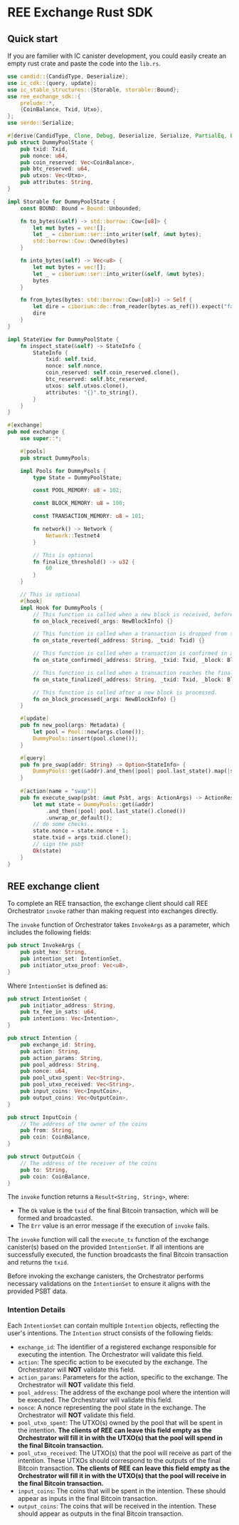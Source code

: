 # REE Exchange Rust SDK


## Quick start

If you are familier with IC canister development, you could easily create an empty rust crate and paste the code into the `lib.rs`.

``` rust
use candid::{CandidType, Deserialize};
use ic_cdk::{query, update};
use ic_stable_structures::{Storable, storable::Bound};
use ree_exchange_sdk::{
    prelude::*,
    {CoinBalance, Txid, Utxo},
};
use serde::Serialize;

#[derive(CandidType, Clone, Debug, Deserialize, Serialize, PartialEq, Eq, Default)]
pub struct DummyPoolState {
    pub txid: Txid,
    pub nonce: u64,
    pub coin_reserved: Vec<CoinBalance>,
    pub btc_reserved: u64,
    pub utxos: Vec<Utxo>,
    pub attributes: String,
}

impl Storable for DummyPoolState {
    const BOUND: Bound = Bound::Unbounded;

    fn to_bytes(&self) -> std::borrow::Cow<[u8]> {
        let mut bytes = vec![];
        let _ = ciborium::ser::into_writer(self, &mut bytes);
        std::borrow::Cow::Owned(bytes)
    }

    fn into_bytes(self) -> Vec<u8> {
        let mut bytes = vec![];
        let _ = ciborium::ser::into_writer(&self, &mut bytes);
        bytes
    }

    fn from_bytes(bytes: std::borrow::Cow<[u8]>) -> Self {
        let dire = ciborium::de::from_reader(bytes.as_ref()).expect("failed to decode Pool");
        dire
    }
}

impl StateView for DummyPoolState {
    fn inspect_state(&self) -> StateInfo {
        StateInfo {
            txid: self.txid,
            nonce: self.nonce,
            coin_reserved: self.coin_reserved.clone(),
            btc_reserved: self.btc_reserved,
            utxos: self.utxos.clone(),
            attributes: "{}".to_string(),
        }
    }
}

#[exchange]
pub mod exchange {
    use super::*;

    #[pools]
    pub struct DummyPools;

    impl Pools for DummyPools {
        type State = DummyPoolState;

        const POOL_MEMORY: u8 = 102;

        const BLOCK_MEMORY: u8 = 100;

        const TRANSACTION_MEMORY: u8 = 101;

        fn network() -> Network {
            Network::Testnet4
        }

        // This is optional
        fn finalize_threshold() -> u32 {
            60
        }
    }

    // This is optional
    #[hook]
    impl Hook for DummyPools {
        // This function is called when a new block is received, before any processing.
        fn on_block_received(_args: NewBlockInfo) {}

        // This function is called when a transaction is dropped from the mempool.
        fn on_state_reverted(_address: String, _txid: Txid) {}

        // This function is called when a transaction is confirmed in a block.
        fn on_state_confirmed(_address: String, _txid: Txid, _block: Block) {}

        // This function is called when a transaction reaches the finalize threshold.
        fn on_state_finalized(_address: String, _txid: Txid, _block: Block) {}

        // This function is called after a new block is processed.
        fn on_block_processed(_args: NewBlockInfo) {}
    }

    #[update]
    pub fn new_pool(args: Metadata) {
        let pool = Pool::new(args.clone());
        DummyPools::insert(pool.clone());
    }

    #[query]
    pub fn pre_swap(addr: String) -> Option<StateInfo> {
        DummyPools::get(&addr).and_then(|pool| pool.last_state().map(|s| s.inspect_state()))
    }
    
    #[action(name = "swap")]
    pub fn execute_swap(psbt: &mut Psbt, args: ActionArgs) -> ActionResult<Pools::State> {
        let mut state = DummyPools::get(&addr)
            .and_then(|pool| pool.last_state().cloned())
            .unwrap_or_default();
        // do some checks..
        state.nonce = state.nonce + 1;
        state.txid = args.txid.clone();
        // sign the psbt
        Ok(state)
    }
}
```

## REE exchange client

To complete an REE transaction, the exchange client should call REE Orchestrator `invoke` rather than making request into exchanges directly.

The `invoke` function of Orchestrator takes `InvokeArgs` as a parameter, which includes the following fields:

```rust
pub struct InvokeArgs {
    pub psbt_hex: String,
    pub intention_set: IntentionSet,
    pub initiator_utxo_proof: Vec<u8>,
}
```

Where `IntentionSet` is defined as:

```rust
pub struct IntentionSet {
    pub initiator_address: String,
    pub tx_fee_in_sats: u64,
    pub intentions: Vec<Intention>,
}

pub struct Intention {
    pub exchange_id: String,
    pub action: String,
    pub action_params: String,
    pub pool_address: String,
    pub nonce: u64,
    pub pool_utxo_spent: Vec<String>,
    pub pool_utxo_received: Vec<String>,
    pub input_coins: Vec<InputCoin>,
    pub output_coins: Vec<OutputCoin>,
}

pub struct InputCoin {
    // The address of the owner of the coins
    pub from: String,
    pub coin: CoinBalance,
}

pub struct OutputCoin {
    // The address of the receiver of the coins
    pub to: String,
    pub coin: CoinBalance,
}
```

The `invoke` function returns a `Result<String, String>`, where:

- The `Ok` value is the `txid` of the final Bitcoin transaction, which will be formed and broadcasted.
- The `Err` value is an error message if the execution of `invoke` fails.

The `invoke` function will call the `execute_tx` function of the exchange canister(s) based on the provided `IntentionSet`. If all intentions are successfully executed, the function broadcasts the final Bitcoin transaction and returns the `txid`.

Before invoking the exchange canisters, the Orchestrator performs necessary validations on the `IntentionSet` to ensure it aligns with the provided PSBT data.

### Intention Details

Each `IntentionSet` can contain multiple `Intention` objects, reflecting the user's intentions. The `Intention` struct consists of the following fields:

- `exchange_id`: The identifier of a registered exchange responsible for executing the intention. The Orchestrator will validate this field.
- `action`: The specific action to be executed by the exchange. The Orchestrator will **NOT** validate this field.
- `action_params`: Parameters for the action, specific to the exchange. The Orchestrator will **NOT** validate this field.
- `pool_address`: The address of the exchange pool where the intention will be executed. The Orchestrator will validate this field.
- `nonce`: A nonce representing the pool state in the exchange. The Orchestrator will **NOT** validate this field.
- `pool_utxo_spent`: The UTXO(s) owned by the pool that will be spent in the intention. **The clients of REE can leave this field empty as the Orchestrator will fill it in with the UTXO(s) that the pool will spend in the final Bitcoin transaction.**
- `pool_utxo_received`: The UTXO(s) that the pool will receive as part of the intention. These UTXOs should correspond to the outputs of the final Bitcoin transaction. **The clients of REE can leave this field empty as the Orchestrator will fill it in with the UTXO(s) that the pool will receive in the final Bitcoin transaction.**
- `input_coins`: The coins that will be spent in the intention. These should appear as inputs in the final Bitcoin transaction.
- `output_coins`: The coins that will be received in the intention. These should appear as outputs in the final Bitcoin transaction.
